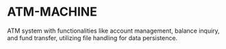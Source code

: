 # ATM-MACHINE
ATM system with functionalities like account management, balance inquiry, and fund transfer, utilizing file handling for data persistence.
